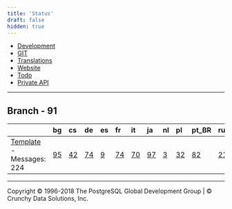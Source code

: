 ```yaml
---
title: 'Status'
draft: false
hidden: true
---
```


-   [Development](development)
-   [GIT](git)
-   [Translations](translations)
-   [Website](website)
-   [Todo](todo)
-   [Private API](privateapi/index)

* * * * *

## Branch - 91

<table>
  <thead>
    <tr>
      <th></th>
      <th style="text-align: left;">bg</th>
      <th style="text-align: left;">cs</th>
      <th style="text-align: left;">de</th>
      <th style="text-align: left;">es</th>
      <th style="text-align: left;">fr</th>
      <th style="text-align: left;">it</th>
      <th style="text-align: left;">ja</th>
      <th style="text-align: left;">nl</th>
      <th style="text-align: left;">pl</th>
      <th style="text-align: left;">pt_BR</th>
      <th style="text-align: left;">ru</th>
      <th style="text-align: left;">sr</th>
      <th style="text-align: left;">tr</th>
      <th style="text-align: left;">zh_CN</th>
      <th style="text-align: left;">zh_TW</th>
    </tr>
  </thead>

  <tbody>
    <tr>
      <td><a href="po/91-messages.pot">Template</a> - Messages: 224</td>
      <td><a href="po/91-bg.po">95</a></td>
      <td><a href="po/91-cs.po">42</a></td>
      <td><a href="po/91-de.po">74</a></td>
      <td><a href="po/91-es.po">9</a></td>
      <td><a href="po/91-fr.po">74</a></td>
      <td><a href="po/91-it.po">70</a></td>
      <td><a href="po/91-ja.po">97</a></td>
      <td><a href="po/91-nl.po">3</a></td>
      <td><a href="po/91-pl.po">32</a></td>
      <td><a href="po/91-pt_BR.po">82</a></td>
      <td><a href="po/91-ru.po">21</a></td>
      <td><a href="po/91-sr.po">82</a></td>
      <td><a href="po/91-tr.po">82</a></td>
      <td><a href="po/91-zh_CN.po">55</a></td>
      <td><a href="po/91-zh_TW.po">55</a></td>
    </tr>
  </tbody>
</table>

* * * * *

Copyright © 1996-2018 The PostgreSQL Global Development Group | © Crunchy Data Solutions, Inc.
